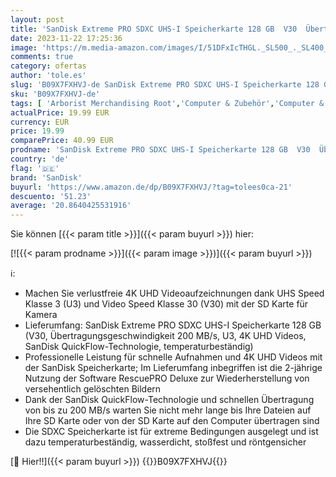 ```yaml
---
layout: post
title: 'SanDisk Extreme PRO SDXC UHS-I Speicherkarte 128 GB  V30  Übertragungsgeschwindigkeit 200 MB/s  U3  4K UHD Videos  SanDisk QuickFlow-Technologie  temperaturbeständig '
date: 2023-11-22 17:25:36
image: 'https://m.media-amazon.com/images/I/51DFxIcTHGL._SL500_._SL400_.jpg'
comments: true
category: ofertas
author: 'tole.es'
slug: 'B09X7FXHVJ-de SanDisk Extreme PRO SDXC UHS-I Speicherkarte 128 GB V30...'
sku: 'B09X7FXHVJ-de'
tags: [ 'Arborist Merchandising Root','Computer & Zubehör','Computer & Zubehör: Produkte mit Umwelt-Label','Datenspeicher','Externe Datenspeicher','SecureDigital-Cards','Self Service','Special Features Stores','Speicherkarten','Speicherkarten & USB-Sticks','a4cbee59-f823-40fe-831a-7de64f655f6f_0','a4cbee59-f823-40fe-831a-7de64f655f6f_1301','a4cbee59-f823-40fe-831a-7de64f655f6f_9901','sandisk','🇩🇪', ]
actualPrice: 19.99 EUR
currency: EUR
price: 19.99
comparePrice: 40.99 EUR
prodname: 'SanDisk Extreme PRO SDXC UHS-I Speicherkarte 128 GB  V30  Übertragungsgeschwindigkeit 200 MB/s  U3  4K UHD Videos  SanDisk QuickFlow-Technologie  temperaturbeständig '
country: 'de'
flag: '🇩🇪'
brand: 'SanDisk'
buyurl: 'https://www.amazon.de/dp/B09X7FXHVJ/?tag=tolees0ca-21'
descuento: '51.23'
average: '20.8640425531916'
---
```


Sie können [{{< param title >}}]({{< param buyurl >}}) hier:

[![{{< param prodname >}}]({{< param image >}})]({{< param buyurl >}})

ℹ️:

- Machen Sie verlustfreie 4K UHD Videoaufzeichnungen dank UHS Speed Klasse 3 (U3) und Video Speed Klasse 30 (V30) mit der SD Karte für Kamera
- Lieferumfang: SanDisk Extreme PRO SDXC UHS-I Speicherkarte 128 GB (V30, Übertragungsgeschwindigkeit 200 MB/s, U3, 4K UHD Videos, SanDisk QuickFlow-Technologie, temperaturbeständig)
- Professionelle Leistung für schnelle Aufnahmen und 4K UHD Videos mit der SanDisk Speicherkarte; Im Lieferumfang inbegriffen ist die 2-jährige Nutzung der Software RescuePRO Deluxe zur Wiederherstellung von versehentlich gelöschten Bildern
- Dank der SanDisk QuickFlow-Technologie und schnellen Übertragung von bis zu 200 MB/s warten Sie nicht mehr lange bis Ihre Dateien auf Ihre SD Karte oder von der SD Karte auf den Computer übertragen sind
- Die SDXC Speicherkarte ist für extreme Bedingungen ausgelegt und ist dazu temperaturbeständig, wasserdicht, stoßfest und röntgensicher

[🛒 Hier!!]({{< param buyurl >}})
{{<world>}}B09X7FXHVJ{{</world>}}
